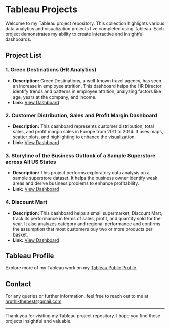 # Tableau Projects

Welcome to my Tableau project repository. This collection highlights various data analytics and visualization projects I've completed using Tableau. Each project demonstrates my ability to create interactive and insightful dashboards.

## Project List

### 1. Green Destinations (HR Analytics)
- **Description:** Green Destinations, a well-known travel agency, has seen an increase in employee attrition. This dashboard helps the HR Director identify trends and patterns in employee attrition, analyzing factors like age, years at the company, and income.
- **Link:** [View Dashboard](https://public.tableau.com/app/profile/k.hruthik.varma/viz/GreenDestinationHRAnalyticsDashboard/Dashboard1#1)

### 2. Customer Distribution, Sales and Profit Margin Dashboard
- **Description:** This dashboard represents customer distribution, total sales, and profit margin sales in Europe from 2011 to 2014. It uses maps, scatter plots, and highlighting to enhance the visualization.
- **Link:** [View Dashboard](https://public.tableau.com/app/profile/k.hruthik.varma/viz/CustomerDistributionSalesandProfitMarginDashboard/Dashboard1#2)

### 3. Storyline of the Business Outlook of a Sample Superstore across All US States
- **Description:** This project performs exploratory data analysis on a sample superstore dataset. It helps the business owner identify weak areas and derive business problems to enhance profitability.
- **Link:** [View Dashboard](https://public.tableau.com/app/profile/k.hruthik.varma/viz/SalesandBuisinessOutlookofaSampleSuperstoreacrossallUSStates/StorylineofthebusinessoutlookofasampleSuperstoreacrossallUSStates#1)

### 4. Discount Mart
- **Description:** This dashboard helps a small supermarket, Discount Mart, track its performance in terms of sales, profit, and quantity sold for the year. It also analyzes category and regional performance and confirms the assumption that most customers buy two or more products per basket.
- **Link:** [View Dashboard](https://public.tableau.com/app/profile/k.hruthik.varma/viz/DiscountMartSalesandProfitAnalytics_17197317988130/Dashboard1#1)

## Tableau Profile
Explore more of my Tableau work on my [Tableau Public Profile](https://public.tableau.com/app/profile/k.hruthik.varma/vizzes).

## Contact
For any queries or further information, feel free to reach out to me at [hruthikthebest@gmail.com](mailto:hruthikthebest@gmail.com).

---

Thank you for visiting my Tableau project repository. I hope you find these projects insightful and valuable.
